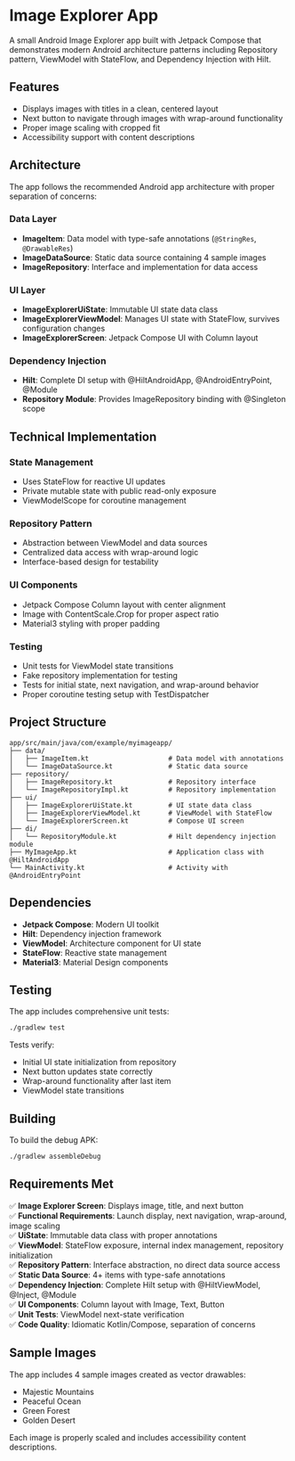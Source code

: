 # Image Explorer App

A small Android Image Explorer app built with Jetpack Compose that demonstrates modern Android architecture patterns including Repository pattern, ViewModel with StateFlow, and Dependency Injection with Hilt.

## Features

- Displays images with titles in a clean, centered layout
- Next button to navigate through images with wrap-around functionality
- Proper image scaling with cropped fit
- Accessibility support with content descriptions

## Architecture

The app follows the recommended Android app architecture with proper separation of concerns:

### Data Layer
- **ImageItem**: Data model with type-safe annotations (`@StringRes`, `@DrawableRes`)
- **ImageDataSource**: Static data source containing 4 sample images
- **ImageRepository**: Interface and implementation for data access

### UI Layer
- **ImageExplorerUiState**: Immutable UI state data class
- **ImageExplorerViewModel**: Manages UI state with StateFlow, survives configuration changes
- **ImageExplorerScreen**: Jetpack Compose UI with Column layout

### Dependency Injection
- **Hilt**: Complete DI setup with @HiltAndroidApp, @AndroidEntryPoint, @Module
- **Repository Module**: Provides ImageRepository binding with @Singleton scope

## Technical Implementation

### State Management
- Uses StateFlow for reactive UI updates
- Private mutable state with public read-only exposure
- ViewModelScope for coroutine management

### Repository Pattern
- Abstraction between ViewModel and data sources
- Centralized data access with wrap-around logic
- Interface-based design for testability

### UI Components
- Jetpack Compose Column layout with center alignment
- Image with ContentScale.Crop for proper aspect ratio
- Material3 styling with proper padding

### Testing
- Unit tests for ViewModel state transitions
- Fake repository implementation for testing
- Tests for initial state, next navigation, and wrap-around behavior
- Proper coroutine testing setup with TestDispatcher

## Project Structure

```
app/src/main/java/com/example/myimageapp/
├── data/
│   ├── ImageItem.kt                    # Data model with annotations
│   └── ImageDataSource.kt              # Static data source
├── repository/
│   ├── ImageRepository.kt              # Repository interface
│   └── ImageRepositoryImpl.kt          # Repository implementation
├── ui/
│   ├── ImageExplorerUiState.kt         # UI state data class
│   ├── ImageExplorerViewModel.kt       # ViewModel with StateFlow
│   └── ImageExplorerScreen.kt          # Compose UI screen
├── di/
│   └── RepositoryModule.kt             # Hilt dependency injection module
├── MyImageApp.kt                       # Application class with @HiltAndroidApp
└── MainActivity.kt                     # Activity with @AndroidEntryPoint
```

## Dependencies

- **Jetpack Compose**: Modern UI toolkit
- **Hilt**: Dependency injection framework
- **ViewModel**: Architecture component for UI state
- **StateFlow**: Reactive state management
- **Material3**: Material Design components

## Testing

The app includes comprehensive unit tests:

```bash
./gradlew test
```

Tests verify:
- Initial UI state initialization from repository
- Next button updates state correctly
- Wrap-around functionality after last item
- ViewModel state transitions

## Building

To build the debug APK:

```bash
./gradlew assembleDebug
```

## Requirements Met

✅ **Image Explorer Screen**: Displays image, title, and next button  
✅ **Functional Requirements**: Launch display, next navigation, wrap-around, image scaling  
✅ **UiState**: Immutable data class with proper annotations  
✅ **ViewModel**: StateFlow exposure, internal index management, repository initialization  
✅ **Repository Pattern**: Interface abstraction, no direct data source access  
✅ **Static Data Source**: 4+ items with type-safe annotations  
✅ **Dependency Injection**: Complete Hilt setup with @HiltViewModel, @Inject, @Module  
✅ **UI Components**: Column layout with Image, Text, Button  
✅ **Unit Tests**: ViewModel next-state verification  
✅ **Code Quality**: Idiomatic Kotlin/Compose, separation of concerns  

## Sample Images

The app includes 4 sample images created as vector drawables:
- Majestic Mountains
- Peaceful Ocean  
- Green Forest
- Golden Desert

Each image is properly scaled and includes accessibility content descriptions.